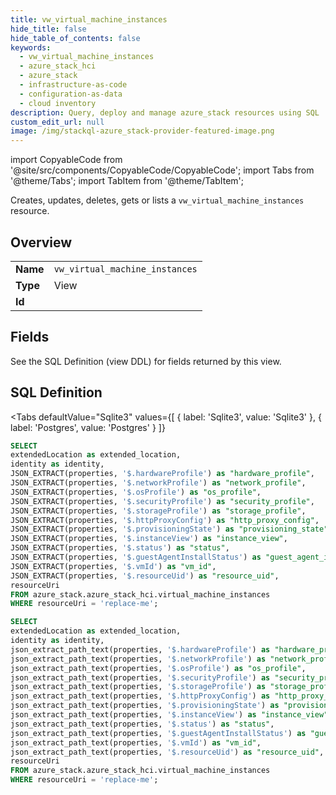 ```yaml
--- 
title: vw_virtual_machine_instances
hide_title: false
hide_table_of_contents: false
keywords:
  - vw_virtual_machine_instances
  - azure_stack_hci
  - azure_stack
  - infrastructure-as-code
  - configuration-as-data
  - cloud inventory
description: Query, deploy and manage azure_stack resources using SQL
custom_edit_url: null
image: /img/stackql-azure_stack-provider-featured-image.png
---
```


import CopyableCode from '@site/src/components/CopyableCode/CopyableCode';
import Tabs from '@theme/Tabs';
import TabItem from '@theme/TabItem';

Creates, updates, deletes, gets or lists a <code>vw_virtual_machine_instances</code> resource.

## Overview
<table><tbody>
<tr><td><b>Name</b></td><td><code>vw_virtual_machine_instances</code></td></tr>
<tr><td><b>Type</b></td><td>View</td></tr>
<tr><td><b>Id</b></td><td><CopyableCode code="azure_stack.azure_stack_hci.vw_virtual_machine_instances" /></td></tr>
</tbody></table>

## Fields

See the SQL Definition (view DDL) for fields returned by this view.

## SQL Definition

<Tabs
defaultValue="Sqlite3"
values={[
{ label: 'Sqlite3', value: 'Sqlite3' },
{ label: 'Postgres', value: 'Postgres' }
]}
>
<TabItem value="Sqlite3">

```sql
SELECT
extendedLocation as extended_location,
identity as identity,
JSON_EXTRACT(properties, '$.hardwareProfile') as "hardware_profile",
JSON_EXTRACT(properties, '$.networkProfile') as "network_profile",
JSON_EXTRACT(properties, '$.osProfile') as "os_profile",
JSON_EXTRACT(properties, '$.securityProfile') as "security_profile",
JSON_EXTRACT(properties, '$.storageProfile') as "storage_profile",
JSON_EXTRACT(properties, '$.httpProxyConfig') as "http_proxy_config",
JSON_EXTRACT(properties, '$.provisioningState') as "provisioning_state",
JSON_EXTRACT(properties, '$.instanceView') as "instance_view",
JSON_EXTRACT(properties, '$.status') as "status",
JSON_EXTRACT(properties, '$.guestAgentInstallStatus') as "guest_agent_install_status",
JSON_EXTRACT(properties, '$.vmId') as "vm_id",
JSON_EXTRACT(properties, '$.resourceUid') as "resource_uid",
resourceUri
FROM azure_stack.azure_stack_hci.virtual_machine_instances
WHERE resourceUri = 'replace-me';
```

</TabItem>
<TabItem value="Postgres">

```sql
SELECT
extendedLocation as extended_location,
identity as identity,
json_extract_path_text(properties, '$.hardwareProfile') as "hardware_profile",
json_extract_path_text(properties, '$.networkProfile') as "network_profile",
json_extract_path_text(properties, '$.osProfile') as "os_profile",
json_extract_path_text(properties, '$.securityProfile') as "security_profile",
json_extract_path_text(properties, '$.storageProfile') as "storage_profile",
json_extract_path_text(properties, '$.httpProxyConfig') as "http_proxy_config",
json_extract_path_text(properties, '$.provisioningState') as "provisioning_state",
json_extract_path_text(properties, '$.instanceView') as "instance_view",
json_extract_path_text(properties, '$.status') as "status",
json_extract_path_text(properties, '$.guestAgentInstallStatus') as "guest_agent_install_status",
json_extract_path_text(properties, '$.vmId') as "vm_id",
json_extract_path_text(properties, '$.resourceUid') as "resource_uid",
resourceUri
FROM azure_stack.azure_stack_hci.virtual_machine_instances
WHERE resourceUri = 'replace-me';
```

</TabItem>
</Tabs>

